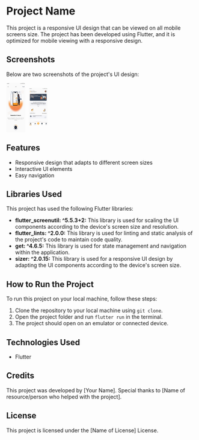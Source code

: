# Project Name

This project is a responsive UI design that can be viewed on all mobile screens size. The project has been developed using Flutter, and it is optimized for mobile viewing with a responsive design.

## Screenshots

Below are two screenshots of the project's UI design:
<div style="display: flex;">
  <img
     src="images/WhatsApp Image 2023-03-09 at 16.47.46.jpg"
     alt="Alt text"
     title="Optional title"
     style="max-width: 50px; margin-right: 10px; hight: 50px">
  
  <img
     src="images/WhatsApp Image 2023-03-09 at 16.47.45.jpg"
     alt="Alt text"
     title="Optional title"
     style="max-width: 50px; hight: 50px">
</div>


  
## Features

- Responsive design that adapts to different screen sizes
- Interactive UI elements
- Easy navigation

## Libraries Used

This project has used the following Flutter libraries:

- **flutter_screenutil: ^5.5.3+2:** This library is used for scaling the UI components according to the device's screen size and resolution.
- **flutter_lints: ^2.0.0:** This library is used for linting and static analysis of the project's code to maintain code quality.
- **get: ^4.6.5:** This library is used for state management and navigation within the application.
- **sizer: ^2.0.15:** This library is used for a responsive UI design by adapting the UI components according to the device's screen size.

## How to Run the Project

To run this project on your local machine, follow these steps:

1. Clone the repository to your local machine using `git clone`.
2. Open the project folder and run `flutter run` in the terminal.
3. The project should open on an emulator or connected device.

## Technologies Used

- Flutter

## Credits

This project was developed by [Your Name]. Special thanks to [Name of resource/person who helped with the project].

## License

This project is licensed under the [Name of License] License.
